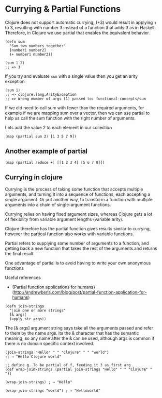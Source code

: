 # Currying & Partial Functions

Clojure does not support automatic currying, (+3) would result in applying + to 3, resulting with number 3 instead of a function that adds 3 as in Haskell. Therefore, in Clojure we use partial that enables the equivalent behavior.


```
(defn sum
  "Sum two numbers together"
  [number1 number2]
  (+ number1 number2))

(sum 1 2)
;; => 3
```

If you try and evaluate `sum` with a single value then you get an arity exception

```
(sum 1)
;; => clojure.lang.ArityException
;; => Wrong number of args (1) passed to: functional-concepts/sum

```

If we did need to call sum with fewer than the required arguments, for example if we are mapping sum over a vector, then we can use partial to help us call the sum function with the right number of arguments.

Lets add the value 2 to each element in our collection

```
(map (partial sum 2) [1 3 5 7 9])
```

## Another example of partial 

```
(map (partial reduce +) [[1 2 3 4] [5 6 7 8]])
```

## Currying in clojure

Currying is the process of taking some function that accepts multiple arguments, and turning it into a sequence of functions, each accepting a single argument.  Or put another way, to transform a function with multiple arguments into a chain of single-argument functions.

Currying relies on having fixed argument sizes, whereas Clojure gets a lot of flexibility from variable argument lengths (variable arity).

Clojure therefore has the partial function gives results similar to currying, however the partical function also works with variable functions.

Partial refers to supplying some number of arguments to a function, and getting back a new function that takes the rest of the arguments and returns the final result

One advantage of partial is to avoid having to write your own anonymous functions

 Useful references
 * {Partial function applications for humans}(http://andrewberls.com/blog/post/partial-function-application-for-humans) 

```
(defn join-strings
  "join one or more strings"
  [& args]
  (apply str args))
```

The [& args] argument string says take all the arguments passed and refer to them by the name args.  Its the & character that has the semantic meaning, so any name after the & can be used, although args is common if there is no domain specific context involved.

```
(join-strings "Hello" " " "Clojure" " " "world")
;; ⇒ "Hello Clojure world"

;; define g. To be partial of f, feeding it 3 as first arg
(def wrap-join-strings (partial join-strings "Hello" " " "Clojure" " "))

(wrap-join-strings) ; ⇒ "Hello"

(wrap-join-strings "world") ; ⇒ "Helloworld"
```
